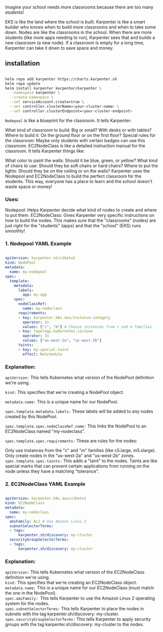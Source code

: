 Imagine your school needs more classrooms because there are too many students!

EKS is like the land where the school is built.
Karpenter is like a smart builder who knows when to build more classrooms and when to take some down.
Nodes are like the classrooms in the school.
When there are more students (like more apps needing to run), Karpenter sees that and builds a new classroom (a new node). If a classroom is empty for a long time, Karpenter can take it down to save space and money.
## installation
```Bash

helm repo add karpenter https://charts.karpenter.sh
helm repo update
helm install karpenter karpenter/karpenter \
  --namespace karpenter \
  --create-namespace \
  --set serviceAccount.create=true \
  --set controller.clusterName=<your-cluster-name> \
  --set controller.clusterEndpoint=<your-cluster-endpoint>
```
``Nodepool`` is like a blueprint for the classroom. It tells Karpenter:

What kind of classroom to build: Big or small? With desks or with tables?
Where to build it: On the ground floor or on the first floor?
Special rules for the classroom: Maybe only students with certain badges can use this classroom.
EC2NodeClass is like a detailed instruction manual for the classroom. It tells Karpenter things like:

What color to paint the walls: Should it be blue, green, or yellow?
What kind of chairs to use: Should they be soft chairs or hard chairs?
Where to put the lights: Should they be on the ceiling or on the walls?
Karpenter uses the Nodepool and EC2NodeClass to build the perfect classroom for the students. This way, everyone has a place to learn and the school doesn't waste space or money!

### Uses:

Nodepool: Helps Karpenter decide what kind of nodes to create and where to put them.
EC2NodeClass: Gives Karpenter very specific instructions on how to build the nodes.
This makes sure that the "classrooms" (nodes) are just right for the "students" (apps) and that the "school" (EKS) runs smoothly!


### 1. Nodepool YAML Example

```YAML

apiVersion: karpenter.sh/v1beta1
kind: NodePool
metadata:
  name: my-nodepool
spec:
  template:
    metadata:
      labels:
        app: my-app
    spec:
      nodeClassRef:
        name: my-nodeclass
      requirements:
      - key: karpenter.k8s.aws/instance-category
        operator: In
        values: ["c", "m"] # Choose instances from c and m families
      - key: topology.kubernetes.io/zone
        operator: In
        values: ["us-west-2a", "us-west-2b"]
      taints:
      - key: my-special-taint
        effect: NoSchedule
```
### Explanation:

``apiVersion:`` This tells Kubernetes what version of the NodePool definition we're using.

``kind:`` This specifies that we're creating a NodePool object.

``metadata.name:`` This is a unique name for our NodePool.

``spec.template.metadata.labels:`` These labels will be added to any nodes created by this NodePool.

``spec.template.spec.nodeClassRef.name:`` This links the NodePool to an EC2NodeClass named "my-nodeclass".

``spec.template.spec.requirements:`` These are rules for the nodes:

Only use instances from the "c" and "m" families (like c5.large, m5.xlarge).  
Only create nodes in the "us-west-2a" and "us-west-2b" zones.  
``spec.template.spec.taints:`` This adds a "taint" to the nodes. Taints are like special marks that can prevent certain applications from running on the node unless they have a matching "tolerance".  

### 2. EC2NodeClass YAML Example

```YAML

apiVersion: karpenter.k8s.aws/v1beta1
kind: EC2NodeClass
metadata:
  name: my-nodeclass
spec:
  amiFamily: AL2 # Use Amazon Linux 2
  subnetSelectorTerms:
  - tags:
      karpenter.sh/discovery: my-cluster
  securityGroupSelectorTerms:
  - tags:
      karpenter.sh/discovery: my-cluster
```
### Explanation:

``apiVersion:`` This tells Kubernetes what version of the EC2NodeClass definition we're using.   
``kind:`` This specifies that we're creating an EC2NodeClass object.   
``metadata.name:`` This is a unique name for our EC2NodeClass (must match the one in the NodePool).   
``spec.amiFamily: ``This tells Karpenter to use the Amazon Linux 2 operating system for the nodes.   
``spec.subnetSelectorTerms:`` This tells Karpenter to place the nodes in subnets with the tag karpenter.sh/discovery: my-cluster.   
``spec.securityGroupSelectorTerms:`` This tells Karpenter to apply security groups with the tag karpenter.sh/discovery: my-cluster to the nodes.   
